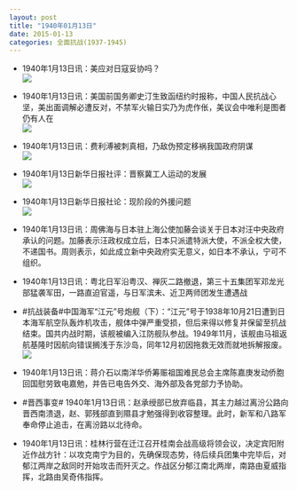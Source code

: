 ```yaml
---
layout: post
title: "1940年01月13日"
date: 2015-01-13
categories: 全面抗战(1937-1945)
---
```


<meta name="referrer" content="no-referrer" />

- 1940年1月13日讯：美应对日寇妥协吗？ <br/><img src="https://ww3.sinaimg.cn/large/aca367d8jw1eo8aewzlv1j20gc10ndq2.jpg" />

- 1940年1月13日讯：美国前国务卿史汀生致函纽约时报称，中国人民抗战心坚，美出面调解必遭反对，不禁军火输日实乃为虎作伥，美议会中唯利是图者仍有人在 <br/><img src="https://ww2.sinaimg.cn/large/aca367d8jw1eo88pyzh6aj209i0ifwg9.jpg" />

- 1940年1月13日讯：费利溥被刺真相，乃敌伪预定移祸我国政府阴谋 <br/><img src="https://ww3.sinaimg.cn/large/aca367d8jw1eo86xft91qj209g0cit9u.jpg" />

- 1940年1月13日新华日报社评：晋察冀工人运动的发展 <br/><img src="https://ww3.sinaimg.cn/large/aca367d8jw1eo856u83stj20m51etdzs.jpg" />

- 1940年1月13日新华日报社论：现阶段的外援问题 <br/><img src="https://ww1.sinaimg.cn/large/aca367d8jw1eo7y9ndchrj211d0ho45f.jpg" />

- 1940年1月13日讯：周佛海与日本驻上海公使加藤会谈关于日本对汪中央政府承认的问题。加藤表示汪政权成立后，日本只派遣特派大使，不派全权大使，不递国书。周则表示，如此成立新中央政府实无意义，如日本不承认，宁可不组织。 

- 1940年1月13日讯：粤北日军沿粤汉、禅灰二路撤退，第三十五集团军邓龙光部猛袭军田，一路直迫官遥，与日军滨未、近卫两师团发生遭遇战 

- #抗战装备#中国海军“江元”号炮舰（下）：“江元”号于1938年10月21日遭到日本海军航空队轰炸机攻击，舰体中弹严重受损，但后来得以修复并保留至抗战结束。国共内战时期，该舰被编入江防舰队参战。1949年11月，该舰由马祖返航基隆时因航向错误搁浅于东沙岛，同年12月初因拖救无效而就地拆解报废。 <br/><img src="https://ww4.sinaimg.cn/large/aca367d8jw1eo7nv77wmzj20b406mjrr.jpg" />

- 1940年1月13日讯：蒋介石以南洋华侨筹赈祖国难民总会主席陈嘉庚发动侨胞回国慰劳致电嘉勉，并告已电告外交、海外部及各党部力予协助。 

- #晋西事变# 1940年1月13日讯：赵承绶部已放弃临县，其主力越过离汾公路向晋西南溃退，赵、郭残部直到隰县才勉强得到收容整理。此时，新军和八路军奉命停止追击，在离汾路以北待命。 

- 1940年1月13日讯：桂林行营在迁江召开桂南会战高级将领会议，决定宾阳附近作战方针：以攻克南宁为目的，先确保现态势，待后续兵团集中完毕后，对郁江两岸之敌同时开始攻击而歼灭之。作战区分郁江南北两岸，南路由夏威指挥，北路由吴奇伟指挥。  

